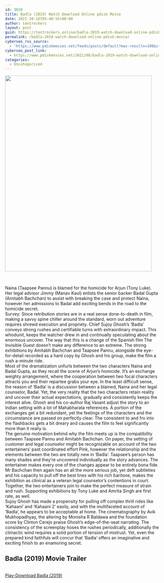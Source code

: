 ```yaml
---
id: 3020
title: Badla (2019) Watch Download Online pdisk Movie
date: 2021-10-16T05:40:55+00:00
author: tentrockers
layout: post
guid: https://tentrockers.online/badla-2019-watch-download-online-pdisk-movie/
permalink: /badla-2019-watch-download-online-pdisk-movie/
cyberseo_rss_source:
  - 'https://www.pdiskmovies.net/feeds/posts/default?max-results=100&start-index=801'
cyberseo_post_link:
  - https://www.pdiskmovies.net/2021/08/badla-2019-watch-download-online-pdisk.html
categories:
  - Uncategorized
---
```

<div class="separator">
  <a href="https://1.bp.blogspot.com/-1mCRK8id5Mg/YSXf7jMPSSI/AAAAAAAAAW4/LocQEn0XSds35_oODhaR8OFv1kkwCwWGACLcBGAsYHQ/s1920/Badla%2B%25282019%2529%2BWatch%2BDownload%2BOnline%2Bpdisk%2BMovie.jpg" imageanchor="1"><img loading="lazy" border="0" data-original-height="1920" data-original-width="1440" height="640" src="https://1.bp.blogspot.com/-1mCRK8id5Mg/YSXf7jMPSSI/AAAAAAAAAW4/LocQEn0XSds35_oODhaR8OFv1kkwCwWGACLcBGAsYHQ/w480-h640/Badla%2B%25282019%2529%2BWatch%2BDownload%2BOnline%2Bpdisk%2BMovie.jpg" width="480" /></a>
</div>

<span><br /></span>

<div>
  <div>
    <span>Naina (Taapsee Pannu) is blamed for the homicide for Arjun (Tony Luke). Her legal advisor Jimmy (Manav Kaul) enlists the senior backer Badal Gupta (Amitabh Bachchan) to assist with breaking the case and protect Naina, however her admissions to Badal add exciting bends in the road to the homicide secret.&nbsp;</span>
  </div>
  
  <div>
    <span>Survey: Since retribution stories are in a real sense done-to-death in film, making a savvy spine chiller around the standard, worn out adventure requires shrewd execution and propriety. Chief Sujoy Ghosh&#8217;s &#8216;Badla&#8217; conveys strong rushes and certifiable turns with extraordinary impact. This whodunit, keeps the watcher drew in and continually speculating about the enormous uncover. The way that this is a change of the Spanish film The Invisible Guest doesn&#8217;t make any difference to an extreme. The strong exhibitions by Amitabh Bachchan and Taapsee Pannu, alongside the eye-for-detail recorded as a hard copy by Ghosh and his group, make the film a rush a-minute ride.&nbsp;</span>
  </div>
  
  <div>
    <span>Most of the dramatization unfurls between the two characters Naina and Badal Gupta, as they recall the scene of Arjun&#8217;s homicide. It&#8217;s an exchange weighty arrangement, where the cooperation between two focal characters attracts you and their repartee grabs your eye. In the least difficult sense, the reason of &#8216;Badla&#8217; is a discussion between a blamed, Naina and her legal counselor, Badal. Yet, the very reality that the two characters retain reality and uncover their actual expectations, gradually and consistently keeps the interest alive. Ghosh and his co-author Raj Vasant adjust the story to an Indian setting with a lot of Mahabharata references. A portion of the exchanges get a bit redundant, yet the feelings of the characters and the circumstance are passed on perfectly clear. The consistent to and fro into the flashbacks gets a bit dreary and causes the film to feel significantly more than it really is.&nbsp;</span>
  </div>
  
  <div>
    <span>The genuine motivation behind why the film meets up is the compatibility between Taapsee Pannu and Amitabh Bachchan. On paper, the setting of customer and legal counselor might be recognizable on account of the two entertainers&#8217; past coordinated effort Pink, however the relationship and the elements between the two are totally new in &#8216;Badla&#8217;. Taapsee&#8217;s person has many shades and they&#8217;re uncovered individually as the story advances. The entertainer makes every one of the changes appear to be entirely bona fide. Mr Bachchan then again has an all the more serious job, yet deft subtleties and his capacity to pull off the best lines with his rich baritone, makes the exhibition as clinical as a veteran legal counselor&#8217;s contentions in court. Together, the two entertainers join to make the perfect measure of strain and rush. Supporting exhibitions by Tony Luke and Amrita Singh are first rate, as well.&nbsp;</span>
  </div>
  
  <div>
    <span>Sujoy Ghosh has made a propensity for pulling off complex thrill rides like &#8216;Kahaani&#8217; and &#8216;Kahaani 2&#8217; easily, and with the multifaceted account of &#8216;Badla&#8217;, he appears to be acceptable at home. The cinematography by Avik Mukhopadhyay, the altering by Monisha R Baldawa and the foundation score by Clinton Cerejo praise Ghosh&#8217;s edge-of-the-seat narrating. The consistency of the screenplay hoses the rushes periodically, additionally the climactic wind requires a solid portion of tension of mistrust. Yet, even the prepared kind faithfuls will concur that &#8216;Badla&#8217; offers an imaginative and exciting finish to an enamoring secret.</span>
  </div>
</div>

<div>
  <h2>
    <span>Badla (2019) Movie Trailer</span>
  </h2>
</div>

  
<a href="https://kofilink.com/1/bnYyaXhwMDAwNXBo?dn=1" onclick="window.open('https://kofilink.com/1/bnYyaXhwMDAwNXBo?dn=1','popup','width=600,height=600'); return false;" target="popup" rel="noopener"><br /> Play-Download Badla (2019)<br /> </a>